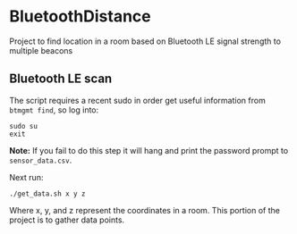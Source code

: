 # BluetoothDistance
Project to find location in a room based on Bluetooth LE signal strength to multiple beacons

## Bluetooth LE scan
The script requires a recent sudo in order get useful information from `btmgmt find`, so log into:
```
sudo su
exit
```
**Note:** If you fail to do this step it will hang and print the password prompt to `sensor_data.csv`.

Next run:
```
./get_data.sh x y z
```
Where x, y, and z represent the coordinates in a room. This portion of the project is to gather data points.
